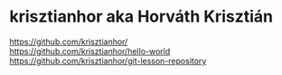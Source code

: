 # krisztianhor aka Horváth Krisztián

https://github.com/krisztianhor/  
https://github.com/krisztianhor/hello-world  
https://github.com/krisztianhor/git-lesson-repository  
